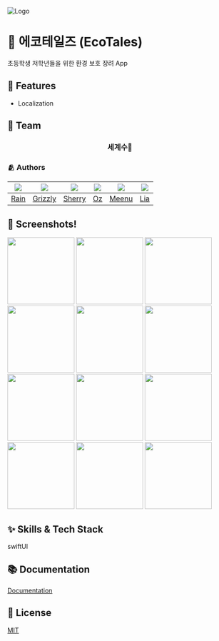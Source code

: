 ![Logo](https://user-images.githubusercontent.com/96565110/192723782-8d139eea-13de-446f-a42f-ed11d725f4e5.PNG)

# 📱 에코테일즈 (EcoTales)

초등학생 저학년들을 위한 환경 보호 장려 App

## 📌 Features

- Localization

## 👥 Team

<div align="center">

### 세계수🌲

</div>

### 🫂 Authors

|<img src="https://github.com/eunbkang.png">|<img src="https://github.com/Lim-YongKwan.png">|<img src="https://github.com/yeahaluu.png">|<img src="https://github.com/glitterer.png">|<img src="https://github.com/taek0622.png">|<img src="https://github.com/Lia316.png">|
|:-:|:-:|:-:|:-:|:-:|:-:|
|[Rain](https://github.com/eunbkang)|[Grizzly](https://github.com/Lim-YongKwan)|[Sherry](https://github.com/yeahaluu)|[Oz](https://github.com/glitterer)|[Meenu](https://github.com/taek0622)|[Lia](https://github.com/Lia316)|


## 🌃 Screenshots!

<img height="150" src="https://user-images.githubusercontent.com/96565110/192723902-29ce7fec-a797-4772-9c0f-039e7ddfeacf.PNG">
<img height="150" src="https://user-images.githubusercontent.com/96565110/192724623-b77f46e9-a12d-4078-acef-a200e3aa2d31.PNG">
<img height="150" src="https://user-images.githubusercontent.com/96565110/192725253-ad40ee16-9925-4ab0-b477-a17054ddea05.PNG">
<img height="150" src="https://user-images.githubusercontent.com/96565110/192725329-c49f29f6-2432-4d7a-b148-57758b43409c.PNG">
<img height="150" src="https://user-images.githubusercontent.com/96565110/192725721-541be614-0b80-4c05-ad7f-f405d4db34c8.PNG">
<img height="150" src="https://user-images.githubusercontent.com/96565110/192725799-c6a108aa-7080-40da-a9f5-fa707c970937.PNG">
<img height="150" src="https://user-images.githubusercontent.com/96565110/192725878-f7002978-d348-486d-9962-ea3fcd66b653.PNG">
<img height="150" src="https://user-images.githubusercontent.com/96565110/192725965-9d423f86-4c2d-485d-bdc2-161e99d36dd2.PNG">
<img height="150" src="https://user-images.githubusercontent.com/96565110/192726040-3a20a529-3e78-43f6-8d70-e83645d06639.PNG">
<img height="150" src="https://user-images.githubusercontent.com/96565110/192726128-788a9b1f-e2ca-4bbe-87d3-bb4f4cbdadee.PNG">
<img height="150" src="https://user-images.githubusercontent.com/96565110/192726182-e8f2b25b-45bf-4095-84e0-8777cd686c2d.PNG">
<img height="150" src="https://user-images.githubusercontent.com/96565110/192726293-93ce04b2-c566-4111-b511-ff9a6a6630ba.PNG">


## ✨ Skills & Tech Stack
swiftUI

## 📚 Documentation

[Documentation](https://linktodocumentation)


## :lock_with_ink_pen: License

[MIT](https://choosealicense.com/licenses/mit/)
